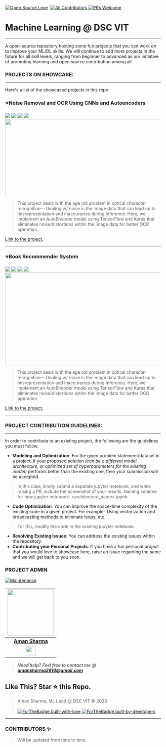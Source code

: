 [![Open Source Love](https://badges.frapsoft.com/os/v1/open-source.svg?v=102)](https://snip-share.herokuapp.com/)&nbsp;
[![All Contributors](https://img.shields.io/badge/All_Contributors-1-orange.svg?style=flat-square)](#contributors-)
[![PRs Welcome](https://img.shields.io/badge/PRs-Welcome-brightgreen.svg?style=flat-square)](https://github.com/DSC-VIT-BHOPAL/VITBOOK)&nbsp;
# Machine Learning @ DSC VIT
---
A open-source repository hosting some fun projects that you can work on to improve your ML/DL skills. We will continue to add more projects in the future for all skill levels, ranging from beginner to advanced as our initiative of promoting learning and open source contribution among all.

### PROJECTS ON SHOWCASE:
---
Here's a list of the showcased projects in this repo:
### ⭐Noise Removal and OCR Using CNNs and Autoencoders
<a><img src="https://img.shields.io/badge/numpy%20-%23013243.svg?&style=for-the-badge&logo=numpy&logoColor=white" /></a>
<a><img src="https://img.shields.io/badge/TensorFlow%20-%23FF6F00.svg?&style=for-the-badge&logo=TensorFlow&logoColor=white" /></a>
<a><img src="https://img.shields.io/badge/Keras%20-%23D00000.svg?&style=for-the-badge&logo=Keras&logoColor=white"/></a>
<a><img src="https://img.shields.io/badge/python%20-%2314354C.svg?&style=for-the-badge&logo=python&logoColor=white"/></a></br>
<img src="https://github.com/DSC-VIT-BHOPAL/Machine-Learning-Projects/blob/main/Noise-Removal-and-OCR-Using-CNNs-Autoencoders/images/result.jpg" width=750px height=250px>

> This project deals with the age old problem in optical character recognition— Dealing w/ noise in the image data that can lead up to misrepresentation and inaccuracies during inference. Here, we implement an AutoEncoder model using TensorFlow and Keras that eliminates noise/distortions within the image data for better OCR operation.

<a href="https://github.com/DSC-VIT-BHOPAL/Machine-Learning-Projects/blob/main/Noise-Removal-and-OCR-Using-CNNs-Autoencoders/">Link to the project.</a>

---
### ⭐Book Recommender System
<a><img src="https://img.shields.io/badge/made%20with-scikit--learn-green"></a>
<a><img src="https://img.shields.io/badge/numpy%20-%23013243.svg?&style=for-the-badge&logo=numpy&logoColor=white" /></a>
<a><img src="https://img.shields.io/badge/pandas%20-%23150458.svg?&style=for-the-badge&logo=pandas&logoColor=white" /></a>
<a><img src="https://img.shields.io/badge/python%20-%2314354C.svg?&style=for-the-badge&logo=python&logoColor=white"/></a></br>
<img src="https://github.com/DSC-VIT-BHOPAL/Machine-Learning-Projects/blob/main/Book-Recommender-System/Result-1.PNG" width=600px height=300px>

> This project deals with the age old problem in optical character recognition— Dealing w/ noise in the image data that can lead up to misrepresentation and inaccuracies during inference. Here, we implement an AutoEncoder model using TensorFlow and Keras that eliminates noise/distortions within the image data for better OCR operation.

<a href="https://github.com/DSC-VIT-BHOPAL/Machine-Learning-Projects/tree/main/Book-Recommender-System">Link to the project.</a>

---

### PROJECT CONTRIBUTION GUIDELINES:
---
  

In order to contribute to an existing project, the following are the guidelines you must follow:
* __Modeling and Optimization__: For the given problem statement/dataset in a project, if your proposed solution *(can be a different model architecture, or optimized set of hyperparameters for the existing model)* performs better than the existing one, then your submission will be accepted.
> In this case, kindly submit a separate jupyter notebook, and while raising a PR, include the screenshot of your results.
> Naming scheme for new jupyter notebook: <architecture_name>.ipynb
* __Code Optimization__: You can improve the space-time complexity of the existing code in a given project. For example- Using vectorization and broadcasting methods to eliminate loops, etc.
> For this, modify the code in the existing jupyter notebook.
* __Resolving Existing Issues__: You can address the existing issues within the repository.
* __Contributing your Personal Projects__: If you have a fun personal project that you would love to showcase here, raise an issue regarding the same and we will get back to you soon. 

### PROJECT ADMIN
[![Maintenance](https://img.shields.io/maintenance/yes/2020?color=green&logo=github)](https://github.com/amansharma2910)

|                                                                                         <a href="https://github.com/amansharma2910"><img src="https://avatars3.githubusercontent.com/u/53087550?s=400&u=a0f71d0f5e9821192da6a4f17d9c446f19ac5231&v=4" width=150px height=150px /></a>                                                                                         |
| :------------------------------------------------------------------------------------------------------------------------------------------------------------------------------------------------------------------------------------------------------------------------------------------------------------------------------------------: |
|                                                                                                                                        **[Aman Sharma](https://www.linkedin.com/in/amansharma2910/)**                                                                                                                                        |
| <a href="https://www.linkedin.com/in/amansharma2910/"><img src="https://mpng.subpng.com/20180324/vhe/kisspng-linkedin-computer-icons-logo-social-networking-ser-facebook-5ab6ebfe5f5397.2333748215219374063905.jpg" width="32px" height="32px"></a> |

> **_Need help?_** 
> **_Feel free to contact me @ [amansharma2910@gmail.com](mailto:amansharma2910@gmail.com?Subject=ML@DSC-VIT)_**

## Like This? Star ⭐ this Repo.

> Aman Sharma, ML Lead @ DSC VIT &copy; 2020
<br><br>
[![ForTheBadge built-with-love](http://ForTheBadge.com/images/badges/built-with-love.svg)](https://github.com/amansharma2910)
[![ForTheBadge built-by-developers](http://ForTheBadge.com/images/badges/built-by-developers.svg)](https://github.com/amansharma2910)

***

### CONTRIBUTORS ✨

> Will be updated from time to time.
